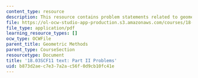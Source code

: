 ```yaml
---
content_type: resource
description: This resource contains problem statements related to geometric methods.
file: https://ol-ocw-studio-app-production.s3.amazonaws.com/courses/18-03sc-differential-equations-fall-2011/b873d2aec7e37a2ac56f0d9cb10fc41e_MIT18_03SCF11_ps1_II_s2q.pdf
file_type: application/pdf
learning_resource_types: []
ocw_type: OCWFile
parent_title: Geometric Methods
parent_type: CourseSection
resourcetype: Document
title: '18.03SCF11 text: Part II Problems'
uid: b873d2ae-c7e3-7a2a-c56f-0d9cb10fc41e
---
```

